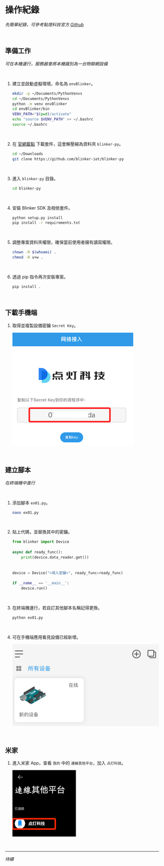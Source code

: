 # 操作紀錄

_先簡單紀錄，可參考點燈科技官方 [Github](https://github.com/blinker-iot)_

<br>

## 準備工作

_可在本機運行，服務器會將本機識別為一台物聯網設備_

<br>

1. 建立並啟動虛擬環境，命名為 `envBlinker`。

    ```bash
    mkdir -p ~/Documents/PythonVenvs
    cd ~/Documents/PythonVenvs
    python -m venv envBlinker
    cd envBlinker/bin
    VENV_PATH="$(pwd)/activate"
    echo "source $VENV_PATH" >> ~/.bashrc
    source ~/.bashrc
    ```

<br>

2. 在 [官網載點](https://diandeng.tech/dev) 下載套件，這會解壓縮為資料夾 `blinker-py`。

    ```bash
    cd ~/Downloads
    git clone https://github.com/blinker-iot/blinker-py
    ```

<br>

3. 進入 `blinker-py` 目錄。

    ```bash
    cd blinker-py
    ```

<br>

4. 安裝 Blinker SDK 及相依套件。

    ```bash
    python setup.py install
    pip install -r requirements.txt
    ```

<br>

5. 調整專案資料夾權限，確保當前使用者擁有讀寫權限。

    ```bash
    chown -R $(whoami) .
    chmod -R u+w .
    ```

<br>

6. 透過 pip 指令再次安裝專案。

    ```bash
    pip install .
    ```

<br>

## 下載手機端

1. 取得並複製設備密鑰 `Secret Key`。

    ![](images/img_01.png)

<br>

## 建立腳本

_在終端機中進行_

<br>

1. 添加腳本 `ex01.py`。

    ```bash
    nano ex01.py
    ```

<br>

2. 貼上代碼，並替換其中的密鑰。

    ```python
    from blinker import Device

    async def ready_func():
        print(device.data_reader.get())


    device = Device("<填入密鑰>", ready_func=ready_func)

    if __name__ == '__main__':
        device.run()
    ```

<br>

3. 在終端機運行，若自訂其他腳本名稱記得更換。

    ```bash
    python ex01.py
    ```

<br>

4. 可在手機端應用看見設備已經新增。

    ![](images/img_02.png)

<br>

## 米家

1. 進入米家 App，查看 `我的` 中的 `連線其他平台`，加入 `点灯科技`。

    ![](images/img_03.png)

<br>

___

_待續_